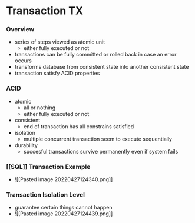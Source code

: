 # Transaction TX
### Overview
+ series of steps viewed as atomic unit
	+ either fully executed or not
+ transactions can be fully committed or rolled back in case an error occurs
+ transforms database from consistent state into another consistent state
+ transaction satisfy ACID properties

### ACID
+ atomic
	+ all or nothing
	+ either fully executed or not
+ consistent
	+ end of transaction has all constrains satisfied
+ isolation
	+ multiple concurrent transaction seem to execute sequentially
+ durability
	+ succesful transactions survive permanently even if system fails

### [[SQL]] Transaction Example
+ ![[Pasted image 20220427124340.png]]

### Transaction Isolation Level
+ guarantee certain things cannot happen
+ ![[Pasted image 20220427124439.png]]
